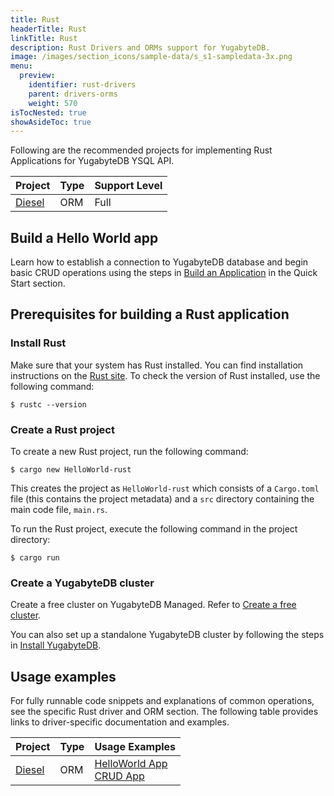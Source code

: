 ```yaml
---
title: Rust
headerTitle: Rust
linkTitle: Rust
description: Rust Drivers and ORMs support for YugabyteDB.
image: /images/section_icons/sample-data/s_s1-sampledata-3x.png
menu:
  preview:
    identifier: rust-drivers
    parent: drivers-orms
    weight: 570
isTocNested: true
showAsideToc: true
---
```


Following are the recommended projects for implementing Rust Applications for YugabyteDB YSQL API.

| Project | Type | Support Level |
| :------ | :--- | :------------ |
| [Diesel](diesel/) | ORM | Full |

## Build a Hello World app

Learn how to establish a connection to YugabyteDB database and begin basic CRUD operations using the steps in [Build an Application](/preview/quick-start/build-apps/rust/ysql-diesel) in the Quick Start section.

## Prerequisites for building a Rust application

### Install Rust

Make sure that your system has Rust installed. You can find installation instructions on the [Rust site](https://www.rust-lang.org/tools/install). To check the version of Rust installed, use the following command:

```shell
$ rustc --version
```

### Create a Rust project

To create a new Rust project, run the following command:

```shell
$ cargo new HelloWorld-rust
```

This creates the project as `HelloWorld-rust` which consists of a `Cargo.toml` file (this contains the project metadata) and a `src` directory containing the main code file, `main.rs`.

To run the Rust project, execute the following command in the project directory:

```shell
$ cargo run
```

### Create a YugabyteDB cluster

Create a free cluster on YugabyteDB Managed. Refer to [Create a free cluster](/preview/yugabyte-cloud/cloud-quickstart/qs-add/).

You can also set up a standalone YugabyteDB cluster by following the steps in [Install YugabyteDB](/preview/quick-start/install/macos/).

## Usage examples

For fully runnable code snippets and explanations of common operations, see the specific Rust driver and ORM section. The following table provides links to driver-specific documentation and examples.

| Project | Type | Usage Examples |
| :------ | :--- | :------------- |
| [Diesel](diesel/) | ORM | [HelloWorld App](/preview/quick-start/build-apps/rust/ysql-diesel/) <br />[CRUD App](diesel/) |
